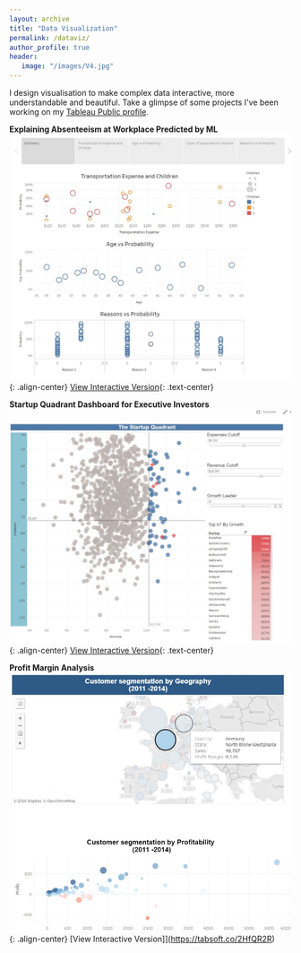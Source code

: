 ```yaml
---
layout: archive
title: "Data Visualization"
permalink: /dataviz/
author_profile: true
header:
   image: "/images/V4.jpg"
---
```


I design visualisation to make complex data interactive, more understandable and beautiful. Take a glimpse of some projects I've been working on my [Tableau Public profile](http://bit.ly/2KY4ftohome).


**Explaining Absenteeism at Workplace Predicted by ML**
![image-center](/images/employee_absenteeism/absence.JPG){: .align-center}
 [View Interactive Version](https://tabsoft.co/2KLfYMW){: .text-center}

**Startup Quadrant Dashboard for Executive Investors**
![image-center](/images/V2.JPG){: .align-center}
 [View Interactive Version](https://tabsoft.co/30qbW2g){: .text-center}
 

**Profit Margin Analysis**
![image-center](/images/V5.jpg){: .align-center}
 [View Interactive Version]](https://tabsoft.co/2HfQR2R)
